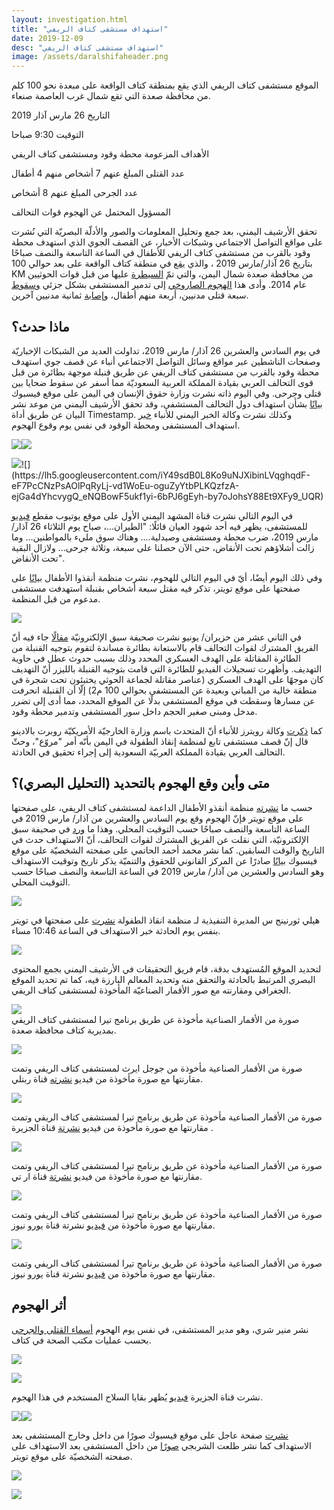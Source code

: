 ```yaml
---
layout: investigation.html
title: "استهداف مستشفى كتاف الريفي"
date: 2019-12-09
desc: "استهداف مستشفى كتاف الريفي"
image: /assets/daralshifaheader.png
---
```


الموقع مستشفى كتاف الريفي الذي يقع بمنطقة كتاف الواقعة على مبعدة نحو 100 كلم من محافظة صعدة التي تقع شمال غرب العاصمة صنعاء.

التاريخ 26 مارس آذار 2019

التوقيت 9:30 صباحا

الأهداف المزعومة محطة وقود ومستشفى كتاف الريفي

عدد القتلى المبلغ عنهم 7 أشخاص منهم 4 أطفال

عدد الجرحى المبلغ عنهم 8 أشخاص

المسؤول المحتمل عن الهجوم قوات التحالف


تحقق الأرشيف اليمني، بعد جمع وتحليل المعلومات والصور والأدلّة البصريّة التي نُشرت على مواقع التواصل الاجتماعي وشبكات الأخبار، عن القصف الجوي الذي استهدف محطة وقود بالقرب من مستشفى كتاف الريفي للأطفال في الساعة التاسعة والنصف صباحًا بتاريخ 26 آذار/مارس 2019 ، والذي [يقع](https://www.google.com/maps/place/17%C2%B002'04.3%22N+44%C2%B006'30.2%22E/@17.0346306,44.1082556,52m/data=!3m1!1e3!4m5!3m4!1s0x0:0x0!8m2!3d17.034533!4d44.1084) في منطقة كتاف الواقعة على بعد حوالي 100 KM من محافظة صعدة شمال اليمن، والتي تمّ [السيطرة](http://web.archive.org/web/20161219064610/http://www.economist.com/news/middle-east-and-africa/21620284-are-they-ansar-houthis-take-over) عليها من قبل قوات الحوثيين عام 2014. وأدى هذا [الهجوم الصاروخي](https://www.alarab.qa/story/1353063/%D8%B4%D8%A7%D9%87%D8%AF-%D9%82%D8%B5%D9%81-%D8%B3%D8%B9%D9%88%D8%AF%D9%8A-%D9%84%D9%85%D8%B3%D8%AA%D8%B4%D9%81%D9%89-%D8%A8%D8%A7%D9%84%D9%8A%D9%85%D9%86-%D9%88%D9%85%D9%82%D8%AA%D9%84-7-%D8%A8%D9%8A%D9%86%D9%87%D9%85-4-%D8%A3%D8%B7%D9%81%D8%A7%D9%84) إلى تدمير المستشفى بشكل جزئي [وسقوط](https://twitter.com/MohammedalKibsi/status/1110635151623704578) سبعة قتلى مدنيين، أربعة منهم أطفال، و[إصابة](https://thenewkhalij.news/index.php/article/145007/%D8%B3%D9%8A%D8%A7%D8%B3%D8%A9-%D8%AA%D9%83%D9%87%D9%86%D8%A7%D8%AA-%D8%A8%D8%AA%D9%88%D8%B1%D8%B7-%D8%A8%D8%B1%D9%8A%D8%B7%D8%A7%D9%86%D9%8A%D9%8A%D9%86-%D9%81%D9%8A-%D9%82%D8%B5%D9%81-%D9%85%D8%B3%D8%AA%D8%B4%D9%81%D9%89-%D9%84%D9%84%D8%A3%D8%B7%D9%81%D8%A7%D9%84-%D8%A8%D8%A7%D9%84%D9%8A%D9%85%D9%86) ثمانية مدنيين آخرين.




## ماذا حدث؟

في يوم السادس والعشرين 26 آذار/ مارس 2019، تداولت العديد من الشبكات الإخباريّة وصفحات الناشطين عبر مواقع وسائل التواصل الاجتماعي أنباء عن قصف جوي استهدف محطة وقود بالقرب من مستشفى كتاف الريفي عن طريق قنبلة موجهة بطائرة من قبل قوى التحالف العربي بقيادة المملكة العربية السعوديّة مما أسفر عن سقوط ضحايا بين قتلى وجرحى. وفي اليوم ذاته نشرت وزارة حقوق الإنسان في اليمن على موقع فيسبوك [بيانًا](https://www.facebook.com/413373252161453/posts/1228190434013060/) بشأن استهداف دول التحالف المستشفى، وقد تحقق الأرشيف اليمني من موعد نشر البيان عن طريق أداة Timestamp. وكذلك نشرت وكالة الخبر اليمني للأنباء [خبر](https://www.facebook.com/alkhabaralyemenisite/posts/596499847484529?__xts__[0]=68.ARC8njQfKID7XUD_9SuKy2JdEzA__VnqWcGb9dQT220exyId-wKgY8dUpKTVXrJOp1pPRwAPz7u40srEWVunlzfUFcZ408qu-mUHTZvuxqOsvbTRQlpUYMXqkChPsFPOLCZnxRyZTZRl31D_73L9UwQLi9_QiiaFPMhZvJfnupXnDj6jy98SgLsCFhacbzIxw2_INTpwwoT5Ex4o4jmi8S1y_Ew63o4k-MGVVmJALif7Jd9wuvTiddq_ewCRW05wOTpMPafbv40AY-HvnUz-msQ68d2OAdvrl07BMh88Vu83IHd-I24LuG_XgFH4r82jkt2pvm0Kx9p7SQmwJbCuulU&__tn__=-R) استهداف المستشفى ومحطة الوقود في نفس يوم وقوع الهجوم.


![](https://lh6.googleusercontent.com/gZaHjfjJW_dtv2k1ySOGzxeTJBBEqRa4JQAmfo0Bljf5Ixy5UiQs-E-GPZvndFJvsp9Iw1x9o-Cl-bpdStCa957P66v6jEK2cDp4jXnQpddLpXjhB82qviC3jZ_UscGQJSRGPtaZ)![](https://lh5.googleusercontent.com/C7nIcoZeXY9kk88tzGteCKDzp7gUtjO3ZR8OmtwsxGQedRmZ5Il_ax6f-69CRRQTcs_EDD4aHdF0CNtAtzmpVK2dHQiFjCbn1pSeF0dTaubvjCjl32c5OhCZpVBtNL9iLX70L4Cz)  






![](https://lh6.googleusercontent.com/Y_7VisHXlbQEfIkgrMRmewA4YYSY0rf-LpkSmQqjD3Q_gOhi4HcVjCT0RCOB9-jANKkqiB3vOEeFp1ZLGwYiK65T_EW_3qWl52TYbUx72gudHSNxzXjPa2IP15SbL-6aiBglY5X_)![](https://lh5.googleusercontent.com/iY49sdB0L8Ko9uNJXibinLVqghqdF-eF7PcCNzPsAOlPqRyLj-vd1WoEu-oguZyYtbPLKQzfzA-ejGa4dYhcvygQ_eNQBowF5ukf1yi-6bPJ6gEyh-by7oJohsY88Et9XFy9_UQR)

في اليوم التالي نشرت قناة المشهد اليمني الأول على موقع يوتيوب مقطع [فيديو](https://www.youtube.com/watch?v=eHSEThNPGdE) للمستشفى، يظهر فيه أحد شهود العيان قائلًا: "الطيران...، صباح يوم الثلاثاء 26 آذار/ مارس 2019، ضرب محطة ومستشفى وصيدلية…. وهناك سوق مليء بالمواطنين… وما زالت أشلاؤهم تحت الأنقاض، حتى الآن حصلنا على سبعة، وثلاثة جرحى… ولازال البقية تحت الأنقاض".



وفي ذلك اليوم أيضًا، أيّ في اليوم التالي للهجوم، نشرت منظمة أنقذوا الأطفال [بيانًا](https://twitter.com/SaveUKNews/status/1110672410192293890) على صفحتها على موقع تويتر، تذكر فيه مقتل سبعة أشخاص بقنبلة استهدفت مستشفى مدعوم من قبل المنظمة.



[![](https://lh6.googleusercontent.com/GlsjV02eOyiszS61hZNGH5txo7b2iAco4mKOleauzKaxK3HXTNiZ87u_NFGKhGEyxFCLBW92yD-c8TCN1dktlZ4S6nj7Gxs2QiMfst_q8k_gzWWbA2Pny9PWamz4lfbwbM2a1o02)](https://twitter.com/SaveUKNews/status/1110672410192293890)



في الثاني عشر من حزيران/ يونيو نشرت صحيفة سبق الإلكترونيّة [مقالًا](https://sabq.org/dRY3LH) جاء فيه أنّ الفريق المشترك لقوات التحالف قام بالاستعانة بطائرة مساندة لتقوم بتوجيه القنبلة من الطائرة المقاتلة على الهدف العسكري المحدد وذلك بسبب حدوث عطل في حاوية التهديف. وأظهرت تسجيلات الفيديو للطائرة التي قامت بتوجيه القنبلة بالليزر أنّ التهديف كان موجهًا على الهدف العسكري (عناصر مقاتلة لجماعة الحوثي يختبئون تحت شجرة في منطقة خالية من المباني وبعيدة عن المستشفى بحوالي 100 م2) إلّا أن القنبلة انحرفت عن مسارها وسقطت في موقع المستشفى بدلًا عن الموقع المحدد، مما أدى إلى تضرر مدخل ومبنى صغير الحجم داخل سور المستشفى وتدمير محطة وقود.



كما [ذكرت](https://ara.reuters.com/article/ME_TOPNEWS_MORE/idARAKCN1R92MP) وكالة رويترز للأنباء أنّ المتحدث باسم وزارة الخارجيّة الأمريكيّة روبرت بالادينو قال إنّ قصف مستشفى تابع لمنظمة إنقاذ الطفولة في اليمن بأنّه أمر "مروّع"، وحثّ التحالف العربي بقيادة المملكة العربيّة السعودية إلى إجراء تحقيق في الحادثة.



## متى وأين وقع الهجوم بالتحديد (التحليل البصري)؟

حسب ما [نشرته](https://twitter.com/SaveUKNews/status/1110672410192293890) منظمة أنقذو الأطفال الداعمة لمستشفى كتاف الريفي، على صفحتها على موقع تويتر فإنّ الهجوم وقع يوم السادس والعشرين من آذار/ مارس 2019 في الساعة التاسعة والنصف صباحًا حسب التوقيت المحلي. وهذا ما [ورد](https://sabq.org/dRY3LH) في صحيفة سبق الإلكترونيّة، التي نقلت عن الفريق المشترك لقوات التحالف، أنّ الاستهداف حدث في التاريخ والوقت السابقين. كما نشر محمد أحمد الحاتمي على صفحته الشخصيّة على موقع فيسبوك [بيانًا](https://www.facebook.com/LegalCenterforRightsanddevelopment/posts/2272508726404208) صادرًا عن المركز القانوني للحقوق والتنميّة يذكر تاريخ وتوقيت الاستهداف وهو السادس والعشرين من آذار/ مارس 2019 في الساعة التاسعة والنصف صباحًا حسب التوقيت المحلي.



![](https://lh3.googleusercontent.com/uOhhq4fgeg_p8loFuiF89C6siMWGL0XIpGIBNK66cRFgbXEHoYZ4vcuivjJzy3UE7a-QzXw8aZGYFIwtqYilE4jlVcya8oXCJQ4I55E-zsqTMIG9viPnz18p7-zkzQmhgIjSuZ3j)






هيلي ثورنينج س المديرة التنفيذية لـ منظمة انقاذ الطفولة [نشرت](https://twitter.com/HelleThorning_S) على صفحتها في تويتر بنفس يوم الحادثة خبر الاستهداف في الساعة 10:46 مساء.



![](https://lh3.googleusercontent.com/DqY36LOo-xmNZlggOlvbJNf1MRHkbbNv716rkDEHEYfASMzT85nhIxgVCx2XhHUZQs1qKZM7w63-MdgJmgDVCSMwWW1eAosyQQTn3dZli1qoBvTOiuSGqPN4fPTstzDBhXSBMNHR)


لتحديد الموقع المُستهدف بدقة، قام فريق التحقيقات في الأرشيف اليمني بجمع المحتوى البصري المرتبط بالحادثة والتحقق منه وتحديد المعالم البارزة فيه، كما تم تحديد الموقع الجغرافي ومقارنته مع صور الأقمار الصناعيّة المأخوذة لمستشفى كتاف الريفي.





![](https://lh4.googleusercontent.com/JrYRqtp_BKEw0qECRR-ONJWXeHZcxNehG1Nr2fLG79EmsBUiWK3kFd5tkpyjx9JosJal4nHb0Tuvy85c17ksUPmCVRJ41lUpIKWSDFOGSg9Xq704--xtj5b1FJjOSqOAhxHifsu-)  
صورة من الأقمار الصناعية مأخوذة عن طريق برنامج تيرا لمستشفى كتاف الريفي بمديرية كتاف محافظة صعدة.






![](https://lh3.googleusercontent.com/nrTiab0lRy4D4isheL-ePjUVOD2bUFKxz7yX7lU4Rus6Ul07-iV1PCjgy9NgwqnW7O0sZzUUOS1IIj7TzeYKhvI4wya3ZZ-g3PWZQ-jKwB8ipbhyeNlXKClW4QG0iEliaNLxpc_D)




صورة من الأقمار الصناعية مأخوذة من جوجل ايرث لمستشفى كتاف الريفي وتمت مقارنتها مع صورة مأخوذة من فيديو [نشرته](https://www.youtube.com/watch?v=m-0vKrFLXTQ) قناة ربتلي.





![](https://lh3.googleusercontent.com/P3YjTR-8LSf3U64r4kyFSBhhfhb9qci3GOQRvi28V1dPHShT2OE5sQI3BHMpSU5G2sfIUkle_Hr9YfY7Bob9hFJ1pVfJkUtpHAOAHoUOUHbxiewkvFESpl5OK-kedGONvAFZ2gh7)



صورة من الأقمار الصناعية مأخوذة عن طريق برنامج تيرا لمستشفى كتاف الريفي وتمت مقارنتها مع صورة مأخوذة من فيديو [نشرتة](http://mubasher.aljazeera.net/news/%D8%B4%D8%A7%D9%87%D8%AF-%D9%82%D8%B5%D9%81-%D8%B3%D8%B9%D9%88%D8%AF%D9%8A-%D9%84%D9%85%D8%B3%D8%AA%D8%B4%D9%81%D9%89-%D8%A8%D8%A7%D9%84%D9%8A%D9%85%D9%86-%D9%88%D8%A3%D9%85%D8%B1%D9%8A%D9%83%D8%A7-%D8%AA%D8%AF%D8%B9%D9%88-%D9%84%D9%84%D8%AA%D8%AD%D9%82%D9%8A%D9%82) قناة الجزيرة .


![](https://lh6.googleusercontent.com/Y-RsgEwgJataqWfBG0z0hvuy3fT4QNJR5KhLua6TQ6MkhgmYN-mEXAx46-S-eTfg91FS2QzTDSL4NQJfbyNN0AfnwCVp7ElXTcUSjDGGLMRQkTXLAPRb6EPwWjAtrbT0KvcmvZyE)

صورة من الأقمار الصناعية مأخوذة عن طريق برنامج تيرا لمستشفى كتاف الريفي وتمت مقارنتها مع صورة مأخوذة من فيديو [نشرتة](https://www.youtube.com/watch?v=sggZrozzmOE) قناة ار تي.




![](https://lh6.googleusercontent.com/sgSws3gZiisi62Dpb2VbSIj8YaIoW_22eFkXOrWqpEshQHskZm-ui6vQnOQKWBpSUqbKQxZSyW0aPIoZFsXFfhXlxFLlklihc2AJmEGWWpuOKkRraWauFK78E3dcIBDwK03SZtpG)  



صورة من الأقمار الصناعية مأخوذة عن طريق برنامج تيرا لمستشفى كتاف الريفي وتمت مقارنتها مع صورة مأخوذة من [فيديو](https://www.youtube.com/watch?v=i8W3MXN-mjE) نشرتة قناة يورو نيوز.

![](https://lh3.googleusercontent.com/Lxttd3HaYWXxzgYYBfLZS5nZw_4I1RBCtKtkKZQcRRhZzK_sS_MxZQdfdgeppWFEaE49zYazywoF56PtDiceI1UquZzIGEWkIzPL5kwZDEhm1NOpXZMaoBloisSlcucA5QV0i1Mu)




صورة من الأقمار الصناعية مأخوذة عن طريق برنامج تيرا لمستشفى كتاف الريفي وتمت مقارنتها مع صورة مأخوذة من [فيديو](https://www.youtube.com/watch?v=i8W3MXN-mjE) نشرتة قناة يورو نيوز.






## أثر الهجوم


نشر منير شري، وهو مدير المستشفى، في نفس يوم الهجوم [أسماء القتلى والجرحى](https://www.facebook.com/mohmed.shri.7/posts/120196045798345) بحسب عمليات مكتب الصحة في كتاف.





![](https://lh4.googleusercontent.com/H_3BLX1GyX_QF0mBS5x5NIYabVYRpER89xHHhB7Rp78Xhwx_00T6HRfxmGD6H8u7YeOcXGwUvAmslwgmYuEqh400m9PLWHoYApmDQ14K2-PrKXEI0SzAFTIXkRpKyjqtsoUf9na3)  




![](https://lh5.googleusercontent.com/2ivv7q1FpB2WIM8VLSUDHmNnq3IEtrGo3mR01z9g8hWXFjv9tAk2XBNuOVMORFRweMAHfUZIWu6e20sUBLS-so38tYytMNBaQByzGek0D7FLV3MBKt2X6QNgReSv5Oy4v6p2DqhQ)  

نشرت قناة الجزيرة [فيديو](http://mubasher.aljazeera.net/news/%D8%B4%D8%A7%D9%87%D8%AF-%D9%82%D8%B5%D9%81-%D8%B3%D8%B9%D9%88%D8%AF%D9%8A-%D9%84%D9%85%D8%B3%D8%AA%D8%B4%D9%81%D9%89-%D8%A8%D8%A7%D9%84%D9%8A%D9%85%D9%86-%D9%88%D8%A3%D9%85%D8%B1%D9%8A%D9%83%D8%A7-%D8%AA%D8%AF%D8%B9%D9%88-%D9%84%D9%84%D8%AA%D8%AD%D9%82%D9%8A%D9%82) يُظهر بقايا السلاح المستخدم في هذا الهجوم.



[![](https://lh5.googleusercontent.com/8Er_Xel14Ez98RawwraWa1eR8mif-_UqnupxOEZpFfyZ8Nw0z8pmf7zaoJVFQxvYuNb4CdkWhwEXX_80zULmpEM48_b8akJ0f_gJ5WRnHhnXGsX4EOlJYfa0Ihlo6KXsClzfdefB)![](https://lh6.googleusercontent.com/FTk6OR5Rjp75SEiDHPEGRZ3BXk1bZxveU0l_NkUJMBFzsIapjlOf3rNLsf5cvcq4nWaMvq1ETXvhc_yUyB7iEgMY8K7KaCdFRZVPfjyDzrHsrYPp8YYdX-cV45oK3LJx3JtyToLR)](http://mubasher.aljazeera.net/news/%D8%B4%D8%A7%D9%87%D8%AF-%D9%82%D8%B5%D9%81-%D8%B3%D8%B9%D9%88%D8%AF%D9%8A-%D9%84%D9%85%D8%B3%D8%AA%D8%B4%D9%81%D9%89-%D8%A8%D8%A7%D9%84%D9%8A%D9%85%D9%86-%D9%88%D8%A3%D9%85%D8%B1%D9%8A%D9%83%D8%A7-%D8%AA%D8%AF%D8%B9%D9%88-%D9%84%D9%84%D8%AA%D8%AD%D9%82%D9%8A%D9%82)



[نشرت](https://www.facebook.com/574506332736561/photos/pcb.1063224893864700/1063223463864843/?type=3&theater) صفحة عاجل على موقع فيسبوك صورًا من داخل وخارج المستشفى بعد الاستهداف كما نشر طلعت الشربجي [صورًا](https://twitter.com/talaatsaeed/status/1110591853634744322) من داخل المستشفى بعد الاستهداف على صفحته الشخصيّة على موقع تويتر.


![](https://lh3.googleusercontent.com/nzKevFcCoQXo9iFbul5eHzxJANNBZjGtIEo-9d7d1pEhGXbvX6lQAV4b4a85-hcu6rTko4g0XHLxkec8MA8To4K7EHyumrrfpjxpRYSGqbIkjZ3eQcSdDbJ_Xe6ycd6ib8Wce3sC)  



![](https://lh3.googleusercontent.com/w9MFI9aOAXSkYKOgy91diLa4dstscMuIKUQr6WJYC6fyDxcJD-dkuMFWhP2OY0LkbWhTT09iIsLF6nckM2juvdk5QWNq_fMZ9AuXpKMboxclhClGZCf67Cz1vM_zBUIXli4mEudA)
